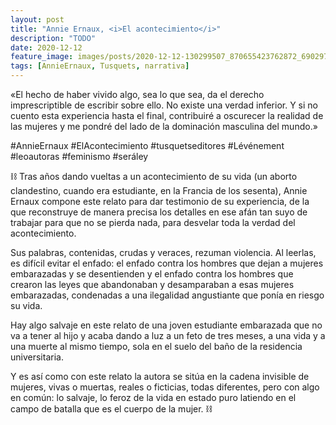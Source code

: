 ```yaml
---
layout: post
title: "Annie Ernaux, <i>El acontecimiento</i>"
description: "TODO"
date: 2020-12-12
feature_image: images/posts/2020-12-12-130299507_870655423762872_6902973373435458264_n_17846171963492399.jpg
tags: [AnnieErnaux, Tusquets, narrativa]
---
```


«El hecho de haber vivido algo, sea lo que sea, da el derecho imprescriptible de escribir sobre ello. No existe una verdad inferior. Y si no cuento esta experiencia hasta el final, contribuiré a oscurecer la realidad de las mujeres y me pondré del lado de la dominación masculina del mundo.»
<!--more-->

#AnnieErnaux #ElAcontecimiento #tusquetseditores #Lévénement #leoautoras #feminismo #seráley

⛓ Tras años dando vueltas a un acontecimiento de su vida (un aborto clandestino, cuando era estudiante, en la Francia de los sesenta), Annie Ernaux compone este relato para dar testimonio de su experiencia, de la que reconstruye de manera precisa los detalles en ese afán tan suyo de trabajar para que no se pierda nada, para desvelar toda la verdad del acontecimiento.

Sus palabras, contenidas, crudas y veraces, rezuman violencia. Al leerlas, es difícil evitar el enfado: el enfado contra los hombres que dejan a mujeres embarazadas y se desentienden y el enfado contra los hombres que crearon las leyes que abandonaban y desamparaban a esas mujeres embarazadas, condenadas a una ilegalidad angustiante que ponía en riesgo su vida.

Hay algo salvaje en este relato de una joven estudiante embarazada que no va a tener al hijo y acaba dando a luz a un feto de tres meses, a una vida y a una muerte al mismo tiempo, sola en el suelo del baño de la residencia universitaria.

Y es así como con este relato la autora se sitúa en la cadena invisible de mujeres, vivas o muertas, reales o ficticias, todas diferentes, pero con algo en común: lo salvaje, lo feroz de la vida en estado puro latiendo en el campo de batalla que es el cuerpo de la mujer. ⛓
